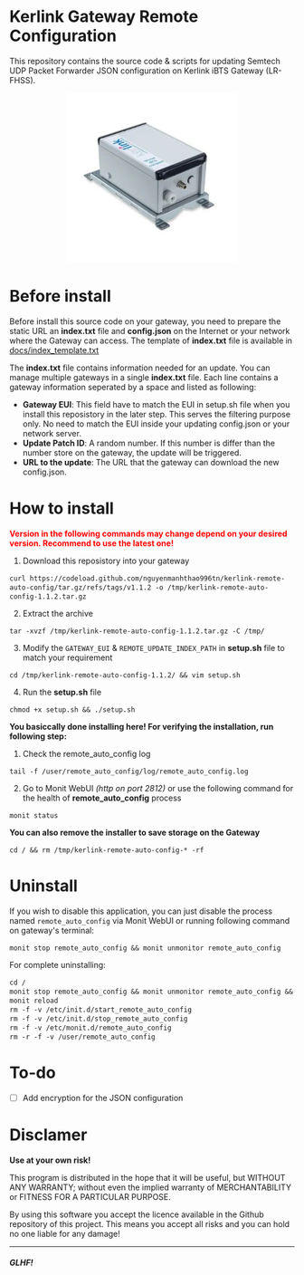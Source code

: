 # Kerlink Gateway Remote Configuration

This repository contains the source code & scripts for updating Semtech UDP Packet Forwarder JSON configuration on Kerlink iBTS Gateway (LR-FHSS).

<p align="center">
  <img src="docs/gateway.jpg" width=300>
</p>

# Before install

Before install this source code on your gateway, you need to prepare the static URL an **index.txt** file and **config.json** on the Internet or your network where the Gateway can access. The template of **index.txt** file is available in [docs/index_template.txt](docs/index_template.txt)

The **index.txt** file contains information needed for an update. You can manage multiple gateways in a single **index.txt** file. Each line contains a gateway information seperated by a space and listed as following:

- **Gateway EUI**: This field have to match the EUI in setup.sh file when you install this reposistory in the later step. This serves the filtering purpose only. No need to match the EUI inside your updating config.json or your network server.
- **Update Patch ID**: A random number. If this number is differ than the number store on the gateway, the update will be triggered.
- **URL to the update**: The URL that the gateway can download the new config.json.

# How to install

<p style="color:red;"><b>Version in the following commands may change depend on your desired version. Recommend to use the latest one!</b></p>

1. Download this reposistory into your gateway

```
curl https://codeload.github.com/nguyenmanhthao996tn/kerlink-remote-auto-config/tar.gz/refs/tags/v1.1.2 -o /tmp/kerlink-remote-auto-config-1.1.2.tar.gz
```

2. Extract the archive

```
tar -xvzf /tmp/kerlink-remote-auto-config-1.1.2.tar.gz -C /tmp/
```

3. Modify the ```GATEWAY_EUI``` & ```REMOTE_UPDATE_INDEX_PATH``` in **setup.sh** file to match your requirement

```
cd /tmp/kerlink-remote-auto-config-1.1.2/ && vim setup.sh
```

4. Run the **setup.sh** file

```
chmod +x setup.sh && ./setup.sh
```

**You basiccally done installing here! For verifying the installation, run following step:**

1. Check the remote_auto_config log

```
tail -f /user/remote_auto_config/log/remote_auto_config.log
```

2. Go to Monit WebUI <i>(http on port 2812)</i> or use the following command for the health of **remote_auto_config** process
```
monit status
```

**You can also remove the installer to save storage on the Gateway**

```
cd / && rm /tmp/kerlink-remote-auto-config-* -rf
```

# Uninstall

If you wish to disable this application, you can just disable the process named ```remote_auto_config``` via Monit WebUI or running following command on gateway's terminal:

```
monit stop remote_auto_config && monit unmonitor remote_auto_config
```

For complete uninstalling:

```
cd /
monit stop remote_auto_config && monit unmonitor remote_auto_config && monit reload
rm -f -v /etc/init.d/start_remote_auto_config
rm -f -v /etc/init.d/stop_remote_auto_config
rm -f -v /etc/monit.d/remote_auto_config
rm -r -f -v /user/remote_auto_config
```

# To-do

- [ ] Add encryption for the JSON configuration

# Disclamer

**Use at your own risk!**

This program is distributed in the hope that it will be useful, but WITHOUT ANY WARRANTY; without even the implied warranty of MERCHANTABILITY or FITNESS FOR A PARTICULAR PURPOSE.

By using this software you accept the licence available in the Github repository of this project. This means you accept all risks and you can hold no one liable for any damage!

---

##### *GLHF!*

